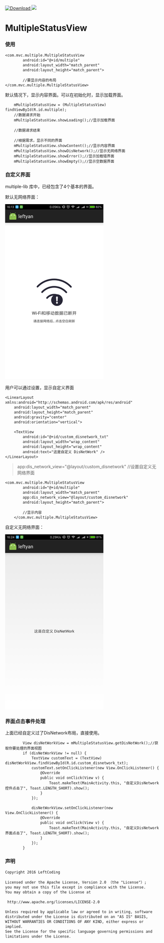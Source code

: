 [ ![Download](https://api.bintray.com/packages/left/maven/multiple-lib/images/download.svg) ](https://bintray.com/left/maven/multiple-lib/_latestVersion)
<a href='https://bintray.com/leftyan/maven/multiple-lib?source=watch' alt='Get automatic notifications about new "multiple-lib" versions'><img src='https://www.bintray.com/docs/images/bintray_badge_color.png'></a>
# MultipleStatusView

### 使用 ###
```
<com.mvc.multiple.MultipleStatusView
        android:id="@+id/multiple"
        android:layout_width="match_parent"
        android:layout_height="match_parent">

        //要显示内容的布局
</com.mvc.multiple.MultipleStatusView>
```

默认情况下，显示内容界面。可以在初始化时，显示加载界面。
```
    mMultipleStatusView = (MultipleStatusView) findViewById(R.id.multiple);
    //数据请求开始
    mMultipleStatusView.showLoading();//显示加载界面

    //数据请求结束

    //根据需求，显示不同的界面
    mMultipleStatusView.showContent();//显示内容界面
    mMultipleStatusView.showDisNetwork();//显示无网络界面
    mMultipleStatusView.showError();//显示加载错界面
    mMultipleStatusView.showEmpty();//显示空数据界面
```

### 自定义界面 ###
multiple-lib 库中，已经包含了4个基本的界面。

默认无网络界面：

![默认无网络界面](art/1.png)

用户可以通过设置，显示自定义界面
```
<LinearLayout xmlns:android="http://schemas.android.com/apk/res/android"
    android:layout_width="match_parent"
    android:layout_height="match_parent"
    android:gravity="center"
    android:orientation="vertical">

    <TextView
        android:id="@+id/custom_disnetwork_txt"
        android:layout_width="wrap_content"
        android:layout_height="wrap_content"
        android:text="这是自定义 DisNetWork" />
</LinearLayout>
```

> app:dis_network_view="@layout/custom_disnetwork" //设置自定义无网络界面


```
<com.mvc.multiple.MultipleStatusView
        android:id="@+id/multiple"
        android:layout_width="match_parent"
        app:dis_network_view="@layout/custom_disnetwork"
        android:layout_height="match_parent">

        //显示内容
    </com.mvc.multiple.MultipleStatusView>
```

自定义无网络界面：

![自定义无网络界面](art/2.png)

### 界面点击事件处理 ###
上面已经自定义过了DisNetwork布局，直接使用。
```
        View disNetWorkView = mMultipleStatusView.getDisNotWork();//获取你要处理的界面视图
        if (disNetWorkView != null) {
            TextView customText = (TextView) disNetWorkView.findViewById(R.id.custom_disnetwork_txt);
            customText.setOnClickListener(new View.OnClickListener() {
                @Override
                public void onClick(View v) {
                    Toast.makeText(MainActivity.this, "自定义DisNetwork 控件点击了", Toast.LENGTH_SHORT).show();
                }
            });

            disNetWorkView.setOnClickListener(new View.OnClickListener() {
                @Override
                public void onClick(View v) {
                    Toast.makeText(MainActivity.this, "自定义DisNetwork 界面点击了", Toast.LENGTH_SHORT).show();
                }
            });
        }
```

### 声明 ###
    Copyright 2016 LeftCoding

    Licensed under the Apache License, Version 2.0 （the "License"）;
    you may not use this file except in compliance with the License.
    You may obtain a copy of the License at

     http://www.apache.org/licenses/LICENSE-2.0

    Unless required by applicable law or agreed to in writing, software
    distributed under the License is distributed on an "AS IS" BASIS,
    WITHOUT WARRANTIES OR CONDITIONS OF ANY KIND, either express or implied.
    See the License for the specific language governing permissions and
    limitations under the License.